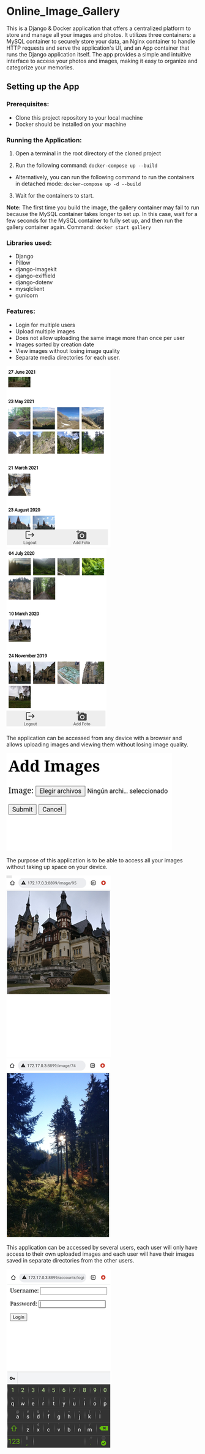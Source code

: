 # Online_Image_Gallery
This is a Django & Docker application that offers a centralized platform to store and manage all your images and photos. It utilizes three containers: a MySQL container to securely store your data, an Nginx container to handle HTTP requests and serve the application's UI, and an App container that runs the Django application itself. The app provides a simple and intuitive interface to access your photos and images, making it easy to organize and categorize your memories.

## Setting up the App

### Prerequisites:

- Clone this project repository to your local machine
- Docker should be installed on your machine

### Running the Application:

1. Open a terminal in the root directory of the cloned project

2. Run the following command: `docker-compose up --build` 
- Alternatively, you can run the following command to run the containers in detached mode: `docker-compose up -d --build`

3. Wait for the containers to start.

**Note:** The first time you build the image, the gallery container may fail to run because the MySQL container takes longer to set up. In this case, wait for a few seconds for the MySQL container to fully set up, and then run the gallery container again. Command: `docker start gallery`



### Libraries used:

- Django
- Pillow
- django-imagekit
- django-exiffield
- django-dotenv
- mysqlclient
- gunicorn

### Features:

- Login for multiple users
- Upload multiple images
- Does not allow uploading the same image more than once per user
- Images sorted by creation date
- View images without losing image quality
- Separate media directories for each user.


![](readme/11.png) ![](readme/22.png)

The application can be accessed from any device with a browser and allows uploading images and viewing them without losing image quality.

![](readme/33.png)

The purpose of this application is to be able to access all your images without taking up space on your device.

![](readme/55.png) ![](readme/66.png)

This application can be accessed by several users, each user will only have access to their own uploaded images and each user will have their images saved in separate directories from the other users.

![](readme/44.png)